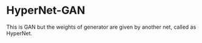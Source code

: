 # HyperNet-GAN
This is GAN but the weights of generator are given by another net, called as HyperNet.
